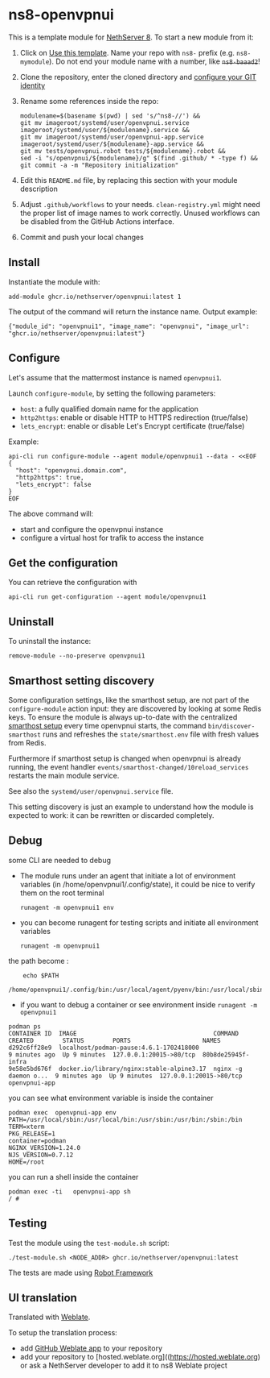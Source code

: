 # ns8-openvpnui

This is a template module for [NethServer 8](https://github.com/NethServer/ns8-core).
To start a new module from it:

1. Click on [Use this template](https://github.com/NethServer/ns8-openvpnui/generate).
   Name your repo with `ns8-` prefix (e.g. `ns8-mymodule`). 
   Do not end your module name with a number, like ~~`ns8-baaad2`~~!

1. Clone the repository, enter the cloned directory and
   [configure your GIT identity](https://git-scm.com/book/en/v2/Getting-Started-First-Time-Git-Setup#_your_identity)

1. Rename some references inside the repo:
   ```
   modulename=$(basename $(pwd) | sed 's/^ns8-//') &&
   git mv imageroot/systemd/user/openvpnui.service imageroot/systemd/user/${modulename}.service &&
   git mv imageroot/systemd/user/openvpnui-app.service imageroot/systemd/user/${modulename}-app.service && 
   git mv tests/openvpnui.robot tests/${modulename}.robot &&
   sed -i "s/openvpnui/${modulename}/g" $(find .github/ * -type f) &&
   git commit -a -m "Repository initialization"
   ```

1. Edit this `README.md` file, by replacing this section with your module
   description

1. Adjust `.github/workflows` to your needs. `clean-registry.yml` might
   need the proper list of image names to work correctly. Unused workflows
   can be disabled from the GitHub Actions interface.

1. Commit and push your local changes

## Install

Instantiate the module with:

    add-module ghcr.io/nethserver/openvpnui:latest 1

The output of the command will return the instance name.
Output example:

    {"module_id": "openvpnui1", "image_name": "openvpnui", "image_url": "ghcr.io/nethserver/openvpnui:latest"}

## Configure

Let's assume that the mattermost instance is named `openvpnui1`.

Launch `configure-module`, by setting the following parameters:
- `host`: a fully qualified domain name for the application
- `http2https`: enable or disable HTTP to HTTPS redirection (true/false)
- `lets_encrypt`: enable or disable Let's Encrypt certificate (true/false)


Example:

```
api-cli run configure-module --agent module/openvpnui1 --data - <<EOF
{
  "host": "openvpnui.domain.com",
  "http2https": true,
  "lets_encrypt": false
}
EOF
```

The above command will:
- start and configure the openvpnui instance
- configure a virtual host for trafik to access the instance

## Get the configuration
You can retrieve the configuration with

```
api-cli run get-configuration --agent module/openvpnui1
```

## Uninstall

To uninstall the instance:

    remove-module --no-preserve openvpnui1

## Smarthost setting discovery

Some configuration settings, like the smarthost setup, are not part of the
`configure-module` action input: they are discovered by looking at some
Redis keys.  To ensure the module is always up-to-date with the
centralized [smarthost
setup](https://nethserver.github.io/ns8-core/core/smarthost/) every time
openvpnui starts, the command `bin/discover-smarthost` runs and refreshes
the `state/smarthost.env` file with fresh values from Redis.

Furthermore if smarthost setup is changed when openvpnui is already
running, the event handler `events/smarthost-changed/10reload_services`
restarts the main module service.

See also the `systemd/user/openvpnui.service` file.

This setting discovery is just an example to understand how the module is
expected to work: it can be rewritten or discarded completely.

## Debug

some CLI are needed to debug

- The module runs under an agent that initiate a lot of environment variables (in /home/openvpnui1/.config/state), it could be nice to verify them
on the root terminal

    `runagent -m openvpnui1 env`

- you can become runagent for testing scripts and initiate all environment variables
  
    `runagent -m openvpnui1`

 the path become : 
```
    echo $PATH
    /home/openvpnui1/.config/bin:/usr/local/agent/pyenv/bin:/usr/local/sbin:/usr/local/bin:/usr/sbin:/usr/bin:/usr/
```

- if you want to debug a container or see environment inside
 `runagent -m openvpnui1`
 ```
podman ps
CONTAINER ID  IMAGE                                      COMMAND               CREATED        STATUS        PORTS                    NAMES
d292c6ff28e9  localhost/podman-pause:4.6.1-1702418000                          9 minutes ago  Up 9 minutes  127.0.0.1:20015->80/tcp  80b8de25945f-infra
9e58e5bd676f  docker.io/library/nginx:stable-alpine3.17  nginx -g daemon o...  9 minutes ago  Up 9 minutes  127.0.0.1:20015->80/tcp  openvpnui-app
```

you can see what environment variable is inside the container
```
podman exec  openvpnui-app env
PATH=/usr/local/sbin:/usr/local/bin:/usr/sbin:/usr/bin:/sbin:/bin
TERM=xterm
PKG_RELEASE=1
container=podman
NGINX_VERSION=1.24.0
NJS_VERSION=0.7.12
HOME=/root
```

you can run a shell inside the container

```
podman exec -ti   openvpnui-app sh
/ # 
```
## Testing

Test the module using the `test-module.sh` script:


    ./test-module.sh <NODE_ADDR> ghcr.io/nethserver/openvpnui:latest

The tests are made using [Robot Framework](https://robotframework.org/)

## UI translation

Translated with [Weblate](https://hosted.weblate.org/projects/ns8/).

To setup the translation process:

- add [GitHub Weblate app](https://docs.weblate.org/en/latest/admin/continuous.html#github-setup) to your repository
- add your repository to [hosted.weblate.org]((https://hosted.weblate.org) or ask a NethServer developer to add it to ns8 Weblate project
